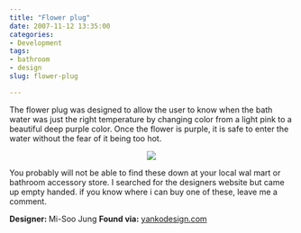 ```yaml
---
title: "Flower plug"
date: 2007-11-12 13:35:00
categories:
- Development
tags:
- bathroom
- design
slug: flower-plug

---
```


The flower plug was designed to allow the user to know when the bath water was just the right temperature by changing color from a light pink to a beautiful deep purple color. Once the flower is purple, it is safe to enter the water without the fear of it being too hot.
<p style="text-align: center"><img src="/public/uploads/2007/11/flower_plug.jpg" /></p>
You probably will not be able to find these down at your local wal mart or bathroom accessory store. I searched for the designers website but came up empty handed. if you know where i can buy one of these, leave me a comment.

<strong>Designer: </strong>Mi-Soo Jung
<strong>Found via:</strong> <a href="http://www.yankodesign.com/index.php/2007/11/12/a-flower-to-test-the-waters/">yankodesign.com</a>
